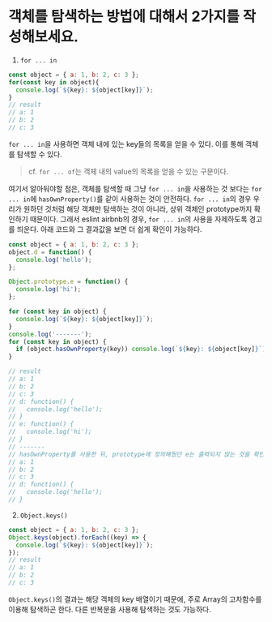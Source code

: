 # 객체를 탐색하는 방법에 대해서 2가지를 작성해보세요.

1. `for ... in`
```javascript
const object = { a: 1, b: 2, c: 3 };
for(const key in object){
  console.log(`${key}: ${object[key]}`);
}
// result
// a: 1
// b: 2
// c: 3
```

`for ... in`을 사용하면 객체 내에 있는 key들의 목록을 얻을 수 있다. 이를 통해 객체를 탐색할 수 있다. 
> cf. `for ... of`는 객체 내의 value의 목록을 얻을 수 있는 구문이다.  

여기서 알아둬야할 점은, 객체를 탐색할 때 그냥 `for ... in`을 사용하는 것 보다는 `for ... in`에 `hasOwnProperty()`를 같이 사용하는 것이 안전하다. `for ... in`의 경우 우리가 원하던 것처럼 해당 객체만 탐색하는 것이 아니라, 상위 객체인 prototype까지 확인하기 때문이다. 그래서 eslint airbnb의 경우, `for ... in`의 사용을 자제하도록 경고를 띄운다. 아래 코드와 그 결과값을 보면 더 쉽게 확인이 가능하다.  

```javascript
const object = { a: 1, b: 2, c: 3 };
object.d = function() {
  console.log('hello');
};

Object.prototype.e = function() {
  console.log('hi');
};

for (const key in object) {
  console.log(`${key}: ${object[key]}`);
}
console.log('-------');
for (const key in object) {
  if (object.hasOwnProperty(key)) console.log(`${key}: ${object[key]}`);
}

// result
// a: 1
// b: 2
// c: 3
// d: function() {
//   console.log('hello');
// }
// e: function() {
//   console.log('hi');
// }
// -------
// hasOwnProperty를 사용한 뒤, prototype에 정의해뒀던 e는 출력되지 않는 것을 확인할 수 있다. 
// a: 1
// b: 2
// c: 3
// d: function() {
//   console.log('hello');
// } 
```

2. `Object.keys()`
```javascript
const object = { a: 1, b: 2, c: 3 };
Object.keys(object).forEach((key) => {
  console.log(`${key}: ${object[key]}`);
});
// result
// a: 1
// b: 2
// c: 3
```

`Object.keys()`의 결과는 해당 객체의 key 배열이기 때문에, 주로 Array의 고차함수를 이용해 탐색하곤 한다. 다른 반복문을 사용해 탐색하는 것도 가능하다. 
